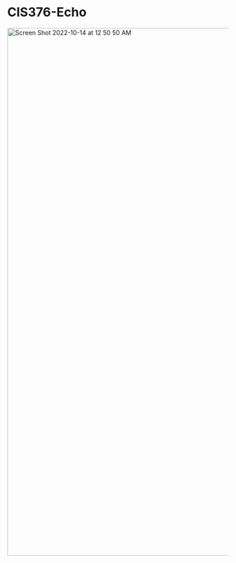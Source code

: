 # CIS376-Echo
<img width="1200" alt="Screen Shot 2022-10-14 at 12 50 50 AM" src="https://user-images.githubusercontent.com/92462575/195772412-1d2b0c77-31ce-4136-b093-9862a4dfc27b.png">

